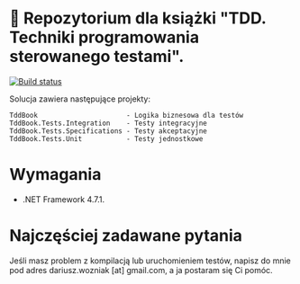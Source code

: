 # 📘 Repozytorium dla książki "TDD. Techniki programowania sterowanego testami".
[![Build status](https://ci.appveyor.com/api/projects/status/t61i7q1xjf9haqbp?svg=true)](https://ci.appveyor.com/project/dariusz-wozniak/tddbook-code)

Solucja zawiera następujące projekty:

```
TddBook                      - Logika biznesowa dla testów
TddBook.Tests.Integration    - Testy integracyjne
TddBook.Tests.Specifications - Testy akceptacyjne
TddBook.Tests.Unit           - Testy jednostkowe
```

# Wymagania

* .NET Framework 4.7.1.

# Najczęściej zadawane pytania

Jeśli masz problem z kompilacją lub uruchomieniem testów, napisz do mnie pod adres dariusz.wozniak [at] gmail.com, a ja postaram się Ci pomóc.
